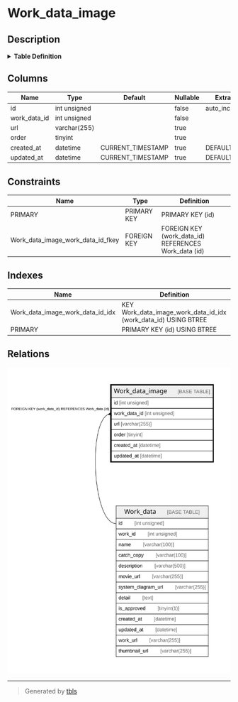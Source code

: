 # Work_data_image

## Description

<details>
<summary><strong>Table Definition</strong></summary>

```sql
CREATE TABLE `Work_data_image` (
  `id` int unsigned NOT NULL AUTO_INCREMENT,
  `work_data_id` int unsigned NOT NULL,
  `url` varchar(255) COLLATE utf8mb4_unicode_ci DEFAULT NULL,
  `order` tinyint DEFAULT NULL,
  `created_at` datetime DEFAULT CURRENT_TIMESTAMP,
  `updated_at` datetime DEFAULT CURRENT_TIMESTAMP,
  PRIMARY KEY (`id`),
  KEY `Work_data_image_work_data_id_idx` (`work_data_id`),
  CONSTRAINT `Work_data_image_work_data_id_fkey` FOREIGN KEY (`work_data_id`) REFERENCES `Work_data` (`id`) ON DELETE RESTRICT ON UPDATE CASCADE
) ENGINE=InnoDB AUTO_INCREMENT=[Redacted by tbls] DEFAULT CHARSET=utf8mb4 COLLATE=utf8mb4_unicode_ci
```

</details>

## Columns

| Name | Type | Default | Nullable | Extra Definition | Children | Parents | Comment |
| ---- | ---- | ------- | -------- | ---------------- | -------- | ------- | ------- |
| id | int unsigned |  | false | auto_increment |  |  |  |
| work_data_id | int unsigned |  | false |  |  | [Work_data](Work_data.md) |  |
| url | varchar(255) |  | true |  |  |  |  |
| order | tinyint |  | true |  |  |  |  |
| created_at | datetime | CURRENT_TIMESTAMP | true | DEFAULT_GENERATED |  |  |  |
| updated_at | datetime | CURRENT_TIMESTAMP | true | DEFAULT_GENERATED |  |  |  |

## Constraints

| Name | Type | Definition |
| ---- | ---- | ---------- |
| PRIMARY | PRIMARY KEY | PRIMARY KEY (id) |
| Work_data_image_work_data_id_fkey | FOREIGN KEY | FOREIGN KEY (work_data_id) REFERENCES Work_data (id) |

## Indexes

| Name | Definition |
| ---- | ---------- |
| Work_data_image_work_data_id_idx | KEY Work_data_image_work_data_id_idx (work_data_id) USING BTREE |
| PRIMARY | PRIMARY KEY (id) USING BTREE |

## Relations

![er](Work_data_image.svg)

---

> Generated by [tbls](https://github.com/k1LoW/tbls)
